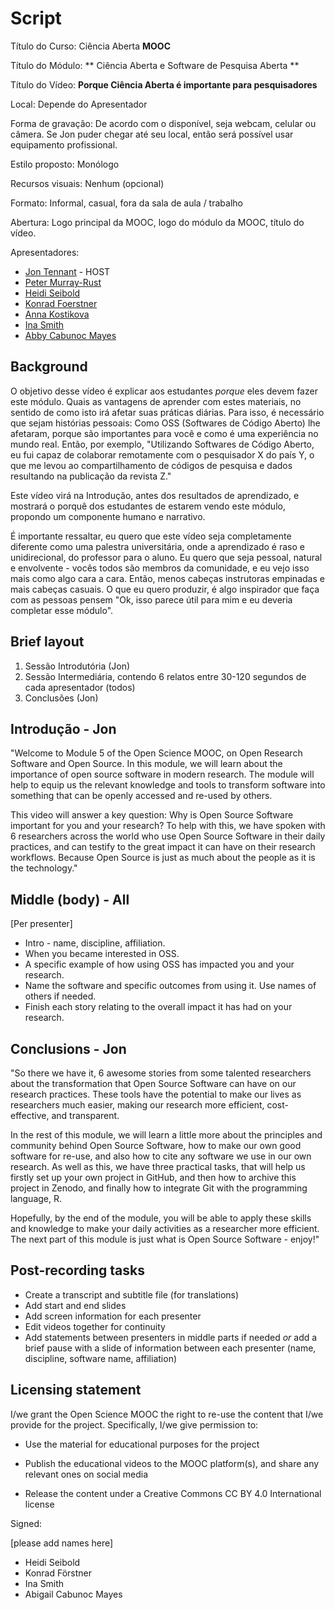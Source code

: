 # Script

Título do Curso: Ciência Aberta **MOOC**

Título do Módulo: ** Ciência Aberta e Software de Pesquisa Aberta **

Título do Vídeo: **Porque Ciência Aberta é importante para pesquisadores**

Local: Depende do Apresentador

Forma de gravação: De acordo com o disponível, seja webcam, celular ou câmera. Se Jon puder chegar até seu local, então será possível usar equipamento profissional.

Estilo proposto: Monólogo

Recursos visuais: Nenhum (opcional)

Formato: Informal, casual, fora da sala de aula / trabalho

Abertura: Logo principal da MOOC, logo do módulo da MOOC, título do vídeo.

Apresentadores:

- [Jon Tennant](https://twitter.com/protohedgehog) - HOST
- [Peter Murray-Rust](https://twitter.com/petermurrayrust)
- [Heidi Seibold](https://twitter.com/HeidiBaya)
- [Konrad Foerstner](https://twitter.com/konradfoerstner)
- [Anna Kostikova](https://twitter.com/oxytheca)
- [Ina Smith](https://twitter.com/ismonet)
- [Abby Cabunoc Mayes](https://twitter.com/abbycabs)

## Background

O objetivo desse vídeo é explicar aos estudantes *porque* eles devem fazer este módulo. Quais as vantagens de aprender com estes materiais, no sentido de como isto irá afetar suas práticas diárias. Para isso, é necessário que sejam histórias pessoais: Como OSS (Softwares de Código Aberto) lhe afetaram, porque são importantes para você e como é uma experiência no mundo real. Então, por exemplo, "Utilizando Softwares de Código Aberto, eu fui capaz de colaborar remotamente com o pesquisador X do país Y, o que me levou ao compartilhamento de códigos de pesquisa e dados resultando na publicação da revista Z."

Este vídeo virá na Introdução, antes dos resultados de aprendizado, e mostrará o porquê dos estudantes de estarem vendo este módulo, propondo um componente humano e narrativo.

É importante ressaltar, eu quero que este vídeo seja completamente diferente como uma palestra universitária, onde a aprendizado é raso e unidirecional, do professor para o aluno. Eu quero que seja pessoal, natural e envolvente - vocês todos são membros da comunidade, e eu vejo isso mais como algo cara a cara. Então, menos cabeças instrutoras empinadas e mais cabeças casuais. O que eu quero produzir, é algo inspirador que faça com as pessoas pensem "Ok, isso parece útil para mim e eu deveria completar esse módulo".

## Brief layout

1. Sessão Introdutória (Jon)
2. Sessão Intermediária, contendo 6 relatos entre 30-120 segundos de cada apresentador (todos)
3. Conclusões (Jon)

## Introdução - Jon

"Welcome to Module 5 of the Open Science MOOC, on Open Research Software and Open Source. In this module, we will learn about the importance of open source software in modern research. The module will help to equip us the relevant knowledge and tools to transform software into something that can be openly accessed and re-used by others.

This video will answer a key question: Why is Open Source Software important for you and your research? To help with this, we have spoken with 6 researchers across the world who use Open Source Software in their daily practices, and can testify to the great impact it can have on their research workflows. Because Open Source is just as much about the people as it is the technology."

## Middle (body) - All

[Per presenter]

- Intro - name, discipline, affiliation.
- When you became interested in OSS.
- A specific example of how using OSS has impacted you and your research.
- Name the software and specific outcomes from using it. Use names of others if needed.
- Finish each story relating to the overall impact it has had on your research.

## Conclusions - Jon

"So there we have it, 6 awesome stories from some talented researchers about the transformation that Open Source Software can have on our research practices. These tools have the potential to make our lives as researchers much easier, making our research more efficient, cost-effective, and transparent.

In the rest of this module, we will learn a little more about the principles and community behind Open Source Software, how to make our own good software for re-use, and also how to cite any software we use in our own research. As well as this, we have three practical tasks, that will help us firstly set up your own project in GitHub, and then how to archive this project in Zenodo, and finally how to integrate Git with the programming language, R.

Hopefully, by the end of the module, you will be able to apply these skills and knowledge to make your daily activities as a researcher more efficient. The next part of this module is just what is Open Source Software - enjoy!"

## Post-recording tasks

- Create a transcript and subtitle file (for translations)
- Add start and end slides
- Add screen information for each presenter
- Edit videos together for continuity
- Add statements between presenters in middle parts if needed *or* add a brief pause with a slide of information between each presenter (name, discipline, software name, affiliation)

## Licensing statement

I/we grant the Open Science MOOC the right to re-use the content that I/we provide for the project. Specifically, I/we give permission to:

- Use the material for educational purposes for the project

- Publish the educational videos to the MOOC platform(s), and share any relevant ones on social media

- Release the content under a Creative Commons CC BY 4.0 International license

Signed:

[please add names here]

- Heidi Seibold
- Konrad Förstner
- Ina Smith
- Abigail Cabunoc Mayes